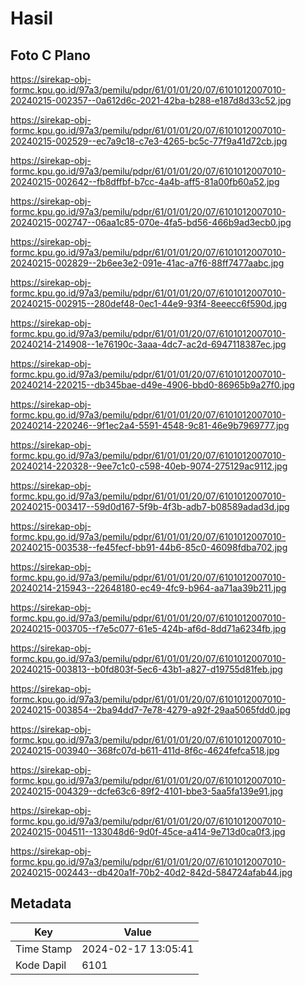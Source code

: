 # Hasil

## Foto C Plano

https://sirekap-obj-formc.kpu.go.id/97a3/pemilu/pdpr/61/01/01/20/07/6101012007010-20240215-002357--0a612d6c-2021-42ba-b288-e187d8d33c52.jpg

https://sirekap-obj-formc.kpu.go.id/97a3/pemilu/pdpr/61/01/01/20/07/6101012007010-20240215-002529--ec7a9c18-c7e3-4265-bc5c-77f9a41d72cb.jpg

https://sirekap-obj-formc.kpu.go.id/97a3/pemilu/pdpr/61/01/01/20/07/6101012007010-20240215-002642--fb8dffbf-b7cc-4a4b-aff5-81a00fb60a52.jpg

https://sirekap-obj-formc.kpu.go.id/97a3/pemilu/pdpr/61/01/01/20/07/6101012007010-20240215-002747--06aa1c85-070e-4fa5-bd56-466b9ad3ecb0.jpg

https://sirekap-obj-formc.kpu.go.id/97a3/pemilu/pdpr/61/01/01/20/07/6101012007010-20240215-002829--2b6ee3e2-091e-41ac-a7f6-88ff7477aabc.jpg

https://sirekap-obj-formc.kpu.go.id/97a3/pemilu/pdpr/61/01/01/20/07/6101012007010-20240215-002915--280def48-0ec1-44e9-93f4-8eeecc6f590d.jpg

https://sirekap-obj-formc.kpu.go.id/97a3/pemilu/pdpr/61/01/01/20/07/6101012007010-20240214-214908--1e76190c-3aaa-4dc7-ac2d-6947118387ec.jpg

https://sirekap-obj-formc.kpu.go.id/97a3/pemilu/pdpr/61/01/01/20/07/6101012007010-20240214-220215--db345bae-d49e-4906-bbd0-86965b9a27f0.jpg

https://sirekap-obj-formc.kpu.go.id/97a3/pemilu/pdpr/61/01/01/20/07/6101012007010-20240214-220246--9f1ec2a4-5591-4548-9c81-46e9b7969777.jpg

https://sirekap-obj-formc.kpu.go.id/97a3/pemilu/pdpr/61/01/01/20/07/6101012007010-20240214-220328--9ee7c1c0-c598-40eb-9074-275129ac9112.jpg

https://sirekap-obj-formc.kpu.go.id/97a3/pemilu/pdpr/61/01/01/20/07/6101012007010-20240215-003417--59d0d167-5f9b-4f3b-adb7-b08589adad3d.jpg

https://sirekap-obj-formc.kpu.go.id/97a3/pemilu/pdpr/61/01/01/20/07/6101012007010-20240215-003538--fe45fecf-bb91-44b6-85c0-46098fdba702.jpg

https://sirekap-obj-formc.kpu.go.id/97a3/pemilu/pdpr/61/01/01/20/07/6101012007010-20240214-215943--22648180-ec49-4fc9-b964-aa71aa39b211.jpg

https://sirekap-obj-formc.kpu.go.id/97a3/pemilu/pdpr/61/01/01/20/07/6101012007010-20240215-003705--f7e5c077-61e5-424b-af6d-8dd71a6234fb.jpg

https://sirekap-obj-formc.kpu.go.id/97a3/pemilu/pdpr/61/01/01/20/07/6101012007010-20240215-003813--b0fd803f-5ec6-43b1-a827-d19755d81feb.jpg

https://sirekap-obj-formc.kpu.go.id/97a3/pemilu/pdpr/61/01/01/20/07/6101012007010-20240215-003854--2ba94dd7-7e78-4279-a92f-29aa5065fdd0.jpg

https://sirekap-obj-formc.kpu.go.id/97a3/pemilu/pdpr/61/01/01/20/07/6101012007010-20240215-003940--368fc07d-b611-411d-8f6c-4624fefca518.jpg

https://sirekap-obj-formc.kpu.go.id/97a3/pemilu/pdpr/61/01/01/20/07/6101012007010-20240215-004329--dcfe63c6-89f2-4101-bbe3-5aa5fa139e91.jpg

https://sirekap-obj-formc.kpu.go.id/97a3/pemilu/pdpr/61/01/01/20/07/6101012007010-20240215-004511--133048d6-9d0f-45ce-a414-9e713d0ca0f3.jpg

https://sirekap-obj-formc.kpu.go.id/97a3/pemilu/pdpr/61/01/01/20/07/6101012007010-20240215-002443--db420a1f-70b2-40d2-842d-584724afab44.jpg


## Metadata

| Key        | Value               |
| ---------- | ------------------- |
| Time Stamp | 2024-02-17 13:05:41 |
| Kode Dapil | 6101                |



